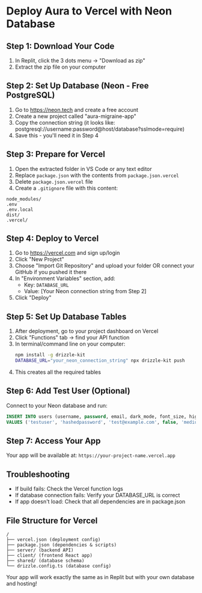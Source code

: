 # Deploy Aura to Vercel with Neon Database

## Step 1: Download Your Code
1. In Replit, click the 3 dots menu → "Download as zip"
2. Extract the zip file on your computer

## Step 2: Set Up Database (Neon - Free PostgreSQL)
1. Go to https://neon.tech and create a free account
2. Create a new project called "aura-migraine-app"
3. Copy the connection string (it looks like: postgresql://username:password@host/database?sslmode=require)
4. Save this - you'll need it in Step 4

## Step 3: Prepare for Vercel
1. Open the extracted folder in VS Code or any text editor
2. Replace `package.json` with the contents from `package.json.vercel`
3. Delete `package.json.vercel` file
4. Create a `.gitignore` file with this content:
```
node_modules/
.env
.env.local
dist/
.vercel/
```

## Step 4: Deploy to Vercel
1. Go to https://vercel.com and sign up/login
2. Click "New Project"
3. Choose "Import Git Repository" and upload your folder OR connect your GitHub if you pushed it there
4. In "Environment Variables" section, add:
   - Key: `DATABASE_URL`
   - Value: [Your Neon connection string from Step 2]
5. Click "Deploy"

## Step 5: Set Up Database Tables
1. After deployment, go to your project dashboard on Vercel
2. Click "Functions" tab → find your API function
3. In terminal/command line on your computer:
   ```bash
   npm install -g drizzle-kit
   DATABASE_URL="your_neon_connection_string" npx drizzle-kit push
   ```
4. This creates all the required tables

## Step 6: Add Test User (Optional)
Connect to your Neon database and run:
```sql
INSERT INTO users (username, password, email, dark_mode, font_size, high_contrast, timezone) 
VALUES ('testuser', 'hashedpassword', 'test@example.com', false, 'medium', false, 'UTC');
```

## Step 7: Access Your App
Your app will be available at: `https://your-project-name.vercel.app`

## Troubleshooting
- If build fails: Check the Vercel function logs
- If database connection fails: Verify your DATABASE_URL is correct
- If app doesn't load: Check that all dependencies are in package.json

## File Structure for Vercel
```
/
├── vercel.json (deployment config)
├── package.json (dependencies & scripts)
├── server/ (backend API)
├── client/ (frontend React app)
├── shared/ (database schema)
└── drizzle.config.ts (database config)
```

Your app will work exactly the same as in Replit but with your own database and hosting!